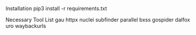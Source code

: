 Installation 
pip3 install -r requirements.txt

Necessary Tool List
gau 
httpx
nuclei
subfinder
parallel
bxss
gospider
dalfox
uro
waybackurls
